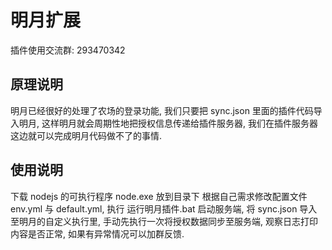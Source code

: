 # 明月扩展

插件使用交流群: 293470342

## 原理说明

明月已经很好的处理了农场的登录功能,
我们只要把 sync.json 里面的插件代码导入明月,
这样明月就会周期性地把授权信息传递给插件服务器,
我们在插件服务器这边就可以完成明月代码做不了的事情.

## 使用说明

下载 nodejs 的可执行程序 node.exe 放到目录下
根据自己需求修改配置文件 env.yml 与 default.yml,
执行 运行明月插件.bat 启动服务端,
将 sync.json 导入至明月的自定义执行里,
手动先执行一次将授权数据同步至服务端,
观察日志打印内容是否正常,
如果有异常情况可以加群反馈.
